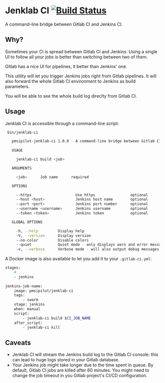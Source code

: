 # Jenklab CI [![Build Status](https://travis-ci.org/pmsipilot/jenklab-ci.svg?branch=master)](https://travis-ci.org/pmsipilot/jenklab-ci)

A command-line bridge between Gitlab CI and Jenkins CI.

## Why?

Sometimes your CI is spread between Gitlab CI and Jenkins. Using a single UI to follow all your jobs is better than 
switching between two of them.

Gitlab has a nice UI for pipelines, it better than Jenkins' one.

This utility will let you trigger Jenkins jobs right from Gitlab pipelines. It will also forward the whole Gitlab CI
environment to Jenkins as build parameters.

You will be able to see the whole build log direclty from Gitlab CI.

## Usage

Jenklab CI is accessible through a command-line script:

```sh
 bin/jenklab-ci 

   pmsipilot-jenklab-ci 1.0.0 - A command-line bridge between Gitlab CI and Jenkins CI
     
   USAGE

     jenklab-ci build <job>

   ARGUMENTS

     <job>      Job name      required      

   OPTIONS

     --https                    Use https                optional      default: false
     --host <host>              Jenkins host name        optional                    
     --port <port>              Jenkins port number      optional      default: null 
     --username <username>      Jenkins username         optional                    
     --token <token>            Jenkins token            optional                     

   GLOBAL OPTIONS

     -h, --help         Display help                                      
     -V, --version      Display version                                   
     --no-color         Disable colors                                    
     --quiet            Quiet mode - only displays warn and error messages
     -v, --verbose      Verbose mode - will also output debug messages
```

A Docker image is also available to let you add it to your `.gitlab-ci.yml`:

```sh
stages:
    # ...
    - jenkins
    
jenkins-job-name:
    image: pmsipilot/jenklab-ci
    tags:
        - swarm
    stage: jenkins
    when: manual
    script:
        - jenklab-ci build $CI_JOB_NAME
    after_script:
        - jenklab-ci kill
```

## Caveats

* Jenklab CI will stream the Jenkins build log to the Gitlab CI console: this can lead to huge logs stored in your 
Gitlab database.
* Your Jenkins job might take longer due to the time spent in queue. By default, Gitlab CI jobs are killed after 60 
minutes. You might need to change the job timeout in you Gitlab project's CI/CD configuration.